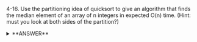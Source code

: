 ﻿4-16. Use the partitioning idea of quicksort to give an algorithm that finds the median element of an array of n integers in expected O(n) time. (Hint: must you look at both sides of the partition?)


<details>
<summary>**ANSWER**</summary>
  <p>

  the general form of this problem is to find the kth largest value. finding the median is when k = n/2.  

    to find the kth largest value,

    select a partition element and split the array into 2 sub-arrays - one with the elements smaller than the partition and one with the elements larger than the partition. O(n)

    if the array with the elements larger than the partition has k - 1 elements, the partition is the kth largest element  
    if the array with the elements larger than the partition has >= k elements, recurse with the same value of k using the larger elements as the new array. O(n/2) (average case)  
    else the median is in the array with elements smaller than the partition so adjust k to account for the large elements being discarded and recurse using the smaller elements as the new array O(n/2) (average case)  
    the overall complexity is O(n) since  

    O(n) + O(n/2) + O(n/4) + ... approaches O(2n) which is just O(n) since 2 is a constant.


    https://andonov.wordpress.com/2013/02/17/finding-the-largest-elements-in-an-array/

  </p>
</details>